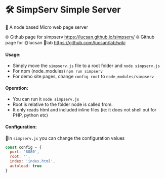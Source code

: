 # 🛠 SimpServ Simple Server

💼 A node based Micro web page server

🌐 Github page for simpserv https://lucsan.github.io/simpserv/
🌐 Github page for 🌞lucsan 🔬lab https://github.com/lucsan/lab/wiki

#### Usage:

- Simply move the `simpserv.js` file to a root folder and `node simpserv.js`
- For npm (node_modules) `npm run simpserv`
- For demo site pages, change `config root` to `node_modules/simpserv`

#### Operation:
- You can run it `node simpserv.js`
- Root is relative to the folder node is called from.
- It only reads html and included inline files (ie: it does not shell out for PHP, python etc)

#### Configuration:
🔖In `simpserv.js` you can change the configuration values
```javascript
const config = {
  port: '8080',
  root: '',
  index: 'index.html',
  autoload: true
}
```
